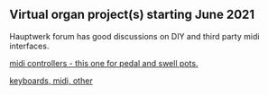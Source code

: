

## Virtual organ project(s) starting June 2021


Hauptwerk forum has good discussions on DIY and third party midi interfaces.

[midi controllers - this one for pedal and swell pots.](http://www.dtsmidisystems.com/midiencoders.html)

[keyboards, midi, other](https://us.midiworks.ca/)


